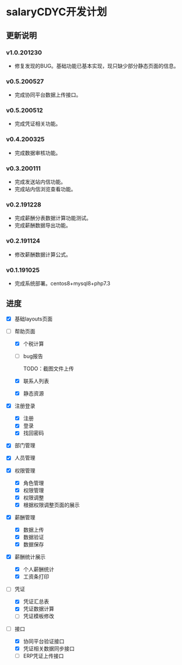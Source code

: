 # salaryCDYC开发计划

## 更新说明

### v1.0.201230
* 修复发现的BUG。基础功能已基本实现，现只缺少部分静态页面的信息。
### v0.5.200527
* 完成协同平台数据上传接口。

### v0.5.200512
* 完成凭证相关功能。

### v0.4.200325
* 完成数据审核功能。

### v0.3.200111
* 完成发送站内信功能。
* 完成站内信浏览查看功能。

### v0.2.191228
* 完成薪酬分表数据计算功能测试。
* 完成薪酬数据导出功能。

### v0.2.191124
* 修改薪酬数据计算公式。

### v0.1.191025
* 完成系统部署。centos8+mysql8+php7.3
## 进度

- [x] 基础layouts页面
- [ ] 帮助页面
  - [x] 个税计算
  - [ ] bug报告

    TODO：截图文件上传

  - [x] 联系人列表
  - [x] 静态资源

- [x] 注册登录
  - [x] 注册
  - [x] 登录
  - [x] 找回密码

- [x] 部门管理
- [x] 人员管理
- [x] 权限管理

  - [x] 角色管理
  - [x] 权限管理
  - [x] 权限调整
  - [x] 根据权限调整页面的展示

- [x] 薪酬管理
  - [x] 数据上传
  - [x] 数据验证
  - [x] 数据保存

- [x] 薪酬统计展示
  - [x] 个人薪酬统计
  - [x] 工资条打印

- [ ] 凭证
  - [x] 凭证汇总表
  - [x] 凭证数据计算
  - [ ] 凭证模板修改

- [ ] 接口
  - [x] 协同平台验证接口
  - [x] 凭证相关数据同步接口
  - [ ] ERP凭证上传接口
